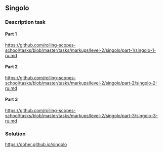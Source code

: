 ## Singolo

### Description task
#### Part 1
https://github.com/rolling-scopes-school/tasks/blob/master/tasks/markups/level-2/singolo/part-1/singolo-1-ru.md

#### Part 2
https://github.com/rolling-scopes-school/tasks/blob/master/tasks/markups/level-2/singolo/part-2/singolo-2-ru.md

#### Part 3
https://github.com/rolling-scopes-school/tasks/blob/master/tasks/markups/level-2/singolo/part-3/singolo-3-ru.md

### Solution
https://doher.github.io/singolo


